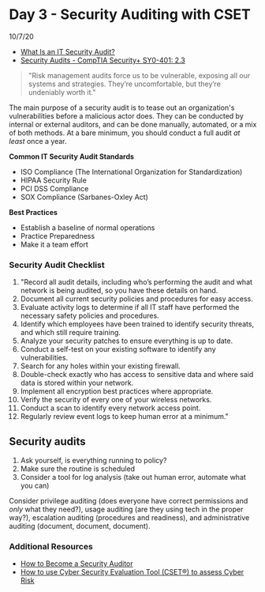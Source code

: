 # Day 3 - Security Auditing with CSET
10/7/20

* [What Is an IT Security Audit?](https://www.dnsstuff.com/it-security-audit)
* [Security Audits - CompTIA Security+ SY0-401: 2.3](https://www.youtube.com/watch?v=FrzpyLZYKxo&ab_channel=ProfessorMesser)

> "Risk management audits force us to be vulnerable, exposing all our systems and strategies. They’re uncomfortable, but they’re undeniably worth it."

The main purpose of a security audit is to tease out an organization's vulnerabilities before a malicious actor does. They can be conducted by internal or external auditors, and can be done manually, automated, or a mix of both methods. At a bare minimum, you should conduct a full audit *at least* once a year. 

**Common IT Security Audit Standards**</br>
* ISO Compliance (The International Organization for Standardization)
* HIPAA Security Rule
* PCI DSS Compliance
* SOX Compliance (Sarbanes-Oxley Act) 

**Best Practices**</br>
- Establish a baseline of normal operations
- Practice Preparedness
- Make it a team effort

### Security Audit Checklist
1. "Record all audit details, including who’s performing the audit and what network is being audited, so you have these details on hand.
2. Document all current security policies and procedures for easy access.
3. Evaluate activity logs to determine if all IT staff have performed the necessary safety policies and procedures.
4. Identify which employees have been trained to identify security threats, and which still require training.
5. Analyze your security patches to ensure everything is up to date.
6. Conduct a self-test on your existing software to identify any vulnerabilities.
7. Search for any holes within your existing firewall.
8. Double-check exactly who has access to sensitive data and where said data is stored within your network.
9. Implement all encryption best practices where appropriate.
10. Verify the security of every one of your wireless networks.
11. Conduct a scan to identify every network access point.
12. Regularly review event logs to keep human error at a minimum."

## Security audits

1) Ask yourself, is everything running to policy?
2) Make sure the routine is scheduled
3) Consider a tool for log analysis (take out human error, automate what you can)

Consider privilege auditing (does everyone have correct permissions and *only* what they need?), usage auditing (are they using tech in the proper way?), escalation auditing (procedures and readiness), and administrative auditing (document, document, document). 


### Additional Resources
* [How to Become a Security Auditor](https://www.cybersecurityeducation.org/careers/security-auditor/)
* [How to use Cyber Security Evaluation Tool (CSET®) to assess Cyber Risk](https://www.youtube.com/watch?v=1PVC-fwnxp4&ab_channel=UniversityofDayton)